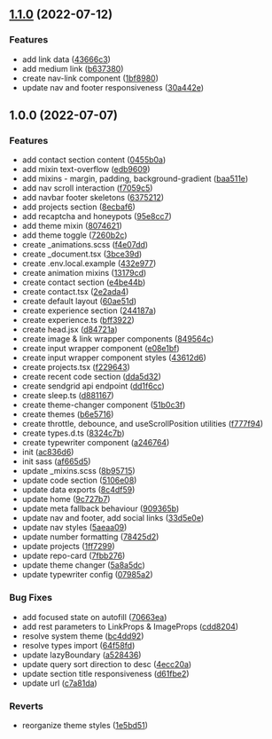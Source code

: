 ## [1.1.0](https://github.com/kito0/portfolio/compare/v1.0.0...v1.1.0) (2022-07-12)

### Features

- add link data ([43666c3](https://github.com/kito0/portfolio/commit/43666c34fd4a935e1fe7d2d5739ee9def74e59f0))
- add medium link ([b637380](https://github.com/kito0/portfolio/commit/b637380ffffbdf7eec3ccb9748c207f29637dc6b))
- create nav-link component ([1bf8980](https://github.com/kito0/portfolio/commit/1bf898060987be0cfa972ddaaebb9da3b089b542))
- update nav and footer responsiveness ([30a442e](https://github.com/kito0/portfolio/commit/30a442ec00c4d24a75ba2fb63bd8aab464545700))

## 1.0.0 (2022-07-07)

### Features

- add contact section content ([0455b0a](https://github.com/kito0/portfolio/commit/0455b0a3af222579a30154d589d02d1d946c22b4))
- add mixin text-overflow ([edb9609](https://github.com/kito0/portfolio/commit/edb9609a0e9419e261df446a3e1386071999876e))
- add mixins - margin, padding, background-gradient ([baa511e](https://github.com/kito0/portfolio/commit/baa511e0d8d5cb7aa50f02b6fc4a3eea660575d9))
- add nav scroll interaction ([f7059c5](https://github.com/kito0/portfolio/commit/f7059c57aa708f39bf676227d25392d1cabb8db4))
- add navbar footer skeletons ([6375212](https://github.com/kito0/portfolio/commit/6375212919e7c26beb98296f6a038f6307b554dc))
- add projects section ([8ecbaf6](https://github.com/kito0/portfolio/commit/8ecbaf6a539ae3eaa7d1ebe348481872a59bd93d))
- add recaptcha and honeypots ([95e8cc7](https://github.com/kito0/portfolio/commit/95e8cc7a12367f1a25ac47417b9d67e8e56ea90b))
- add theme mixin ([8074621](https://github.com/kito0/portfolio/commit/80746212395f75ba3a97327074c418b67cfcfb38))
- add theme toggle ([7260b2c](https://github.com/kito0/portfolio/commit/7260b2c4cc637a3bc62f8539b9a52ff36445f867))
- create \_animations.scss ([f4e07dd](https://github.com/kito0/portfolio/commit/f4e07dda3c7c68d8f7cbe02a8c89ad37a18bc863))
- create \_document.tsx ([3bce39d](https://github.com/kito0/portfolio/commit/3bce39dd43d6f478918f35f1d5559d26a7519324))
- create .env.local.example ([432e977](https://github.com/kito0/portfolio/commit/432e977f9f08f8cd128c57bd4d081057cdf6e9b1))
- create animation mixins ([13179cd](https://github.com/kito0/portfolio/commit/13179cd080d7f71e0b3db5a57a8bac53694eb573))
- create contact section ([e4be44b](https://github.com/kito0/portfolio/commit/e4be44bf98708adb3b38a8b61dc0e8a441cf987c))
- create contact.tsx ([2e2ada4](https://github.com/kito0/portfolio/commit/2e2ada4fe6867339b5ad4a4ee02826b001d53ac8))
- create default layout ([60ae51d](https://github.com/kito0/portfolio/commit/60ae51db3d9658cdaeb913c0fe2d42a33f2e6489))
- create experience section ([244187a](https://github.com/kito0/portfolio/commit/244187a4030cce26784dbd609c6e620fe1cf91c7))
- create experience.ts ([bff3922](https://github.com/kito0/portfolio/commit/bff3922c677564ed74636096f64ff618d4af4959))
- create head.jsx ([d84721a](https://github.com/kito0/portfolio/commit/d84721a261dd4aeb532bb83a44d32b3f679a630b))
- create image & link wrapper components ([849564c](https://github.com/kito0/portfolio/commit/849564cef38b53cf865ce5cca73676b4e9ec7501))
- create input wrapper component ([e08e1bf](https://github.com/kito0/portfolio/commit/e08e1bfda66d430713ebee6c29189ce00b26a099))
- create input wrapper component styles ([43612d6](https://github.com/kito0/portfolio/commit/43612d651e61ab0a4ca5803a1a13bc3c565548b4))
- create projects.tsx ([f229643](https://github.com/kito0/portfolio/commit/f22964348f4b36ca1087a0bbe8f1fa9a59db5805))
- create recent code section ([dda5d32](https://github.com/kito0/portfolio/commit/dda5d326b6cc0fff6cddd9493d9e39efa60ccbfe))
- create sendgrid api endpoint ([dd1f6cc](https://github.com/kito0/portfolio/commit/dd1f6cc15d8304f19d7c8e91b45c3d383c2d6c37))
- create sleep.ts ([d881167](https://github.com/kito0/portfolio/commit/d8811673022bd718e07ebbb6524b9187ea26ba1e))
- create theme-changer component ([51b0c3f](https://github.com/kito0/portfolio/commit/51b0c3f552506ff1437a048e79f308f411cea02d))
- create themes ([b6e5716](https://github.com/kito0/portfolio/commit/b6e5716a64ac91a4818b962756f77e337b9b332c))
- create throttle, debounce, and useScrollPosition utilities ([f777f94](https://github.com/kito0/portfolio/commit/f777f949f0a404b1c89faafd07fff3f05d238a8d))
- create types.d.ts ([8324c7b](https://github.com/kito0/portfolio/commit/8324c7b05ad656a8d89fc24d6599cc30f3f8db05))
- create typewriter component ([a246764](https://github.com/kito0/portfolio/commit/a246764fa08abecfa07dc677c9f7b83d11cdb192))
- init ([ac836d6](https://github.com/kito0/portfolio/commit/ac836d69f74323d2266adbb4e384e9a91e09e40b))
- init sass ([af665d5](https://github.com/kito0/portfolio/commit/af665d53308a5437fb6fd3552069cb6cb31973ba))
- update \_mixins.scss ([8b95715](https://github.com/kito0/portfolio/commit/8b95715c22174ee7d2d8b08c9b8d933b009e0f44))
- update code section ([5106e08](https://github.com/kito0/portfolio/commit/5106e082629363f2c358bbf5d13d8f850c59988d))
- update data exports ([8c4df59](https://github.com/kito0/portfolio/commit/8c4df59c07689418de85d0a123b2990653371deb))
- update home ([9c727b7](https://github.com/kito0/portfolio/commit/9c727b7fbdb3e71796e405bb6f5a9ab2758f2eec))
- update meta fallback behaviour ([909365b](https://github.com/kito0/portfolio/commit/909365b6d521975e6594601d0befb429f43234b7))
- update nav and footer, add social links ([33d5e0e](https://github.com/kito0/portfolio/commit/33d5e0ed9df31726fbc1164fb431b18da42d2fb9))
- update nav styles ([5aeaa09](https://github.com/kito0/portfolio/commit/5aeaa094c9df6f95d766a7c81ed12785f41b8cac))
- update number formatting ([78425d2](https://github.com/kito0/portfolio/commit/78425d2ba245fb7808ebc3f643f9cc9b17914c45))
- update projects ([1ff7299](https://github.com/kito0/portfolio/commit/1ff72998690ac767759cb586ab240b2f36a354e5))
- update repo-card ([7fbb276](https://github.com/kito0/portfolio/commit/7fbb2766037073ba3d1ebdde91c55d7fc6a7b50a))
- update theme changer ([5a8a5dc](https://github.com/kito0/portfolio/commit/5a8a5dce0a3e6aa88a799a86743a81cc38b91e62))
- update typewriter config ([07985a2](https://github.com/kito0/portfolio/commit/07985a2f3bd8744538c474ce6c8d43e2c5aa0e66))

### Bug Fixes

- add focused state on autofill ([70663ea](https://github.com/kito0/portfolio/commit/70663eaf885fb6c9de8b61236ff0861e81a97a9f))
- add rest parameters to LinkProps & ImageProps ([cdd8204](https://github.com/kito0/portfolio/commit/cdd820408ec319cb4c3cc97bb19ce934ad66f951))
- resolve system theme ([bc4dd92](https://github.com/kito0/portfolio/commit/bc4dd92b548434621acca62392c7a25257f539e5))
- resolve types import ([64f58fd](https://github.com/kito0/portfolio/commit/64f58fd2f840c1a889af08a6f8fb5db0dcb8fb20))
- update lazyBoundary ([a528436](https://github.com/kito0/portfolio/commit/a5284369c2dfa2b8ed71bcaa0b3b701c47fac89e))
- update query sort direction to desc ([4ecc20a](https://github.com/kito0/portfolio/commit/4ecc20a0539fd4573c9eb8183cd94b0df0de97be))
- update section title responsiveness ([d61fbe2](https://github.com/kito0/portfolio/commit/d61fbe2aff087170ed220c71c0160eea7a6b513d))
- update url ([c7a81da](https://github.com/kito0/portfolio/commit/c7a81dad09504b7c3b3fddda098aff2900062a4f))

### Reverts

- reorganize theme styles ([1e5bd51](https://github.com/kito0/portfolio/commit/1e5bd51d481fff59d772202ddd25c7cc2b573fa3))
